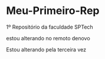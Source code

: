 # Meu-Primeiro-Rep
1º Repositório da faculdade SPTech 

estou alterando no remoto denovo

Estou alterando pela terceira vez